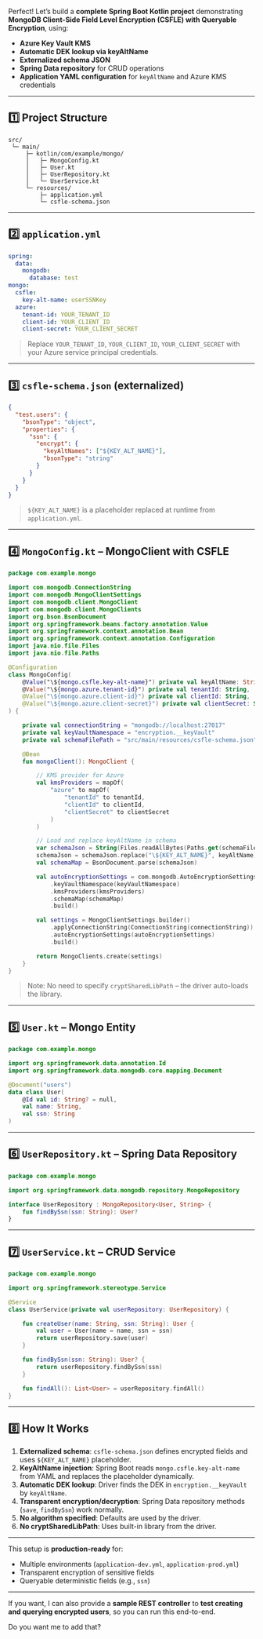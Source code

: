 Perfect! Let’s build a **complete Spring Boot Kotlin project** demonstrating **MongoDB Client-Side Field Level Encryption (CSFLE) with Queryable Encryption**, using:

* **Azure Key Vault KMS**
* **Automatic DEK lookup via keyAltName**
* **Externalized schema JSON**
* **Spring Data repository** for CRUD operations
* **Application YAML configuration** for `keyAltName` and Azure KMS credentials

---

## 1️⃣ Project Structure

```
src/
 └─ main/
     ├─ kotlin/com/example/mongo/
     │   ├─ MongoConfig.kt
     │   ├─ User.kt
     │   ├─ UserRepository.kt
     │   └─ UserService.kt
     └─ resources/
         ├─ application.yml
         └─ csfle-schema.json
```

---

## 2️⃣ `application.yml`

```yaml
spring:
  data:
    mongodb:
      database: test
mongo:
  csfle:
    key-alt-name: userSSNKey
  azure:
    tenant-id: YOUR_TENANT_ID
    client-id: YOUR_CLIENT_ID
    client-secret: YOUR_CLIENT_SECRET
```

> Replace `YOUR_TENANT_ID`, `YOUR_CLIENT_ID`, `YOUR_CLIENT_SECRET` with your Azure service principal credentials.

---

## 3️⃣ `csfle-schema.json` (externalized)

```json
{
  "test.users": {
    "bsonType": "object",
    "properties": {
      "ssn": {
        "encrypt": {
          "keyAltNames": ["${KEY_ALT_NAME}"],
          "bsonType": "string"
        }
      }
    }
  }
}
```

> `${KEY_ALT_NAME}` is a placeholder replaced at runtime from `application.yml`.

---

## 4️⃣ `MongoConfig.kt` – MongoClient with CSFLE

```kotlin
package com.example.mongo

import com.mongodb.ConnectionString
import com.mongodb.MongoClientSettings
import com.mongodb.client.MongoClient
import com.mongodb.client.MongoClients
import org.bson.BsonDocument
import org.springframework.beans.factory.annotation.Value
import org.springframework.context.annotation.Bean
import org.springframework.context.annotation.Configuration
import java.nio.file.Files
import java.nio.file.Paths

@Configuration
class MongoConfig(
    @Value("\${mongo.csfle.key-alt-name}") private val keyAltName: String,
    @Value("\${mongo.azure.tenant-id}") private val tenantId: String,
    @Value("\${mongo.azure.client-id}") private val clientId: String,
    @Value("\${mongo.azure.client-secret}") private val clientSecret: String
) {

    private val connectionString = "mongodb://localhost:27017"
    private val keyVaultNamespace = "encryption.__keyVault"
    private val schemaFilePath = "src/main/resources/csfle-schema.json"

    @Bean
    fun mongoClient(): MongoClient {

        // KMS provider for Azure
        val kmsProviders = mapOf(
            "azure" to mapOf(
                "tenantId" to tenantId,
                "clientId" to clientId,
                "clientSecret" to clientSecret
            )
        )

        // Load and replace keyAltName in schema
        var schemaJson = String(Files.readAllBytes(Paths.get(schemaFilePath)))
        schemaJson = schemaJson.replace("\${KEY_ALT_NAME}", keyAltName)
        val schemaMap = BsonDocument.parse(schemaJson)

        val autoEncryptionSettings = com.mongodb.AutoEncryptionSettings.builder()
            .keyVaultNamespace(keyVaultNamespace)
            .kmsProviders(kmsProviders)
            .schemaMap(schemaMap)
            .build()

        val settings = MongoClientSettings.builder()
            .applyConnectionString(ConnectionString(connectionString))
            .autoEncryptionSettings(autoEncryptionSettings)
            .build()

        return MongoClients.create(settings)
    }
}
```

> Note: No need to specify `cryptSharedLibPath` – the driver auto-loads the library.

---

## 5️⃣ `User.kt` – Mongo Entity

```kotlin
package com.example.mongo

import org.springframework.data.annotation.Id
import org.springframework.data.mongodb.core.mapping.Document

@Document("users")
data class User(
    @Id val id: String? = null,
    val name: String,
    val ssn: String
)
```

---

## 6️⃣ `UserRepository.kt` – Spring Data Repository

```kotlin
package com.example.mongo

import org.springframework.data.mongodb.repository.MongoRepository

interface UserRepository : MongoRepository<User, String> {
    fun findBySsn(ssn: String): User?
}
```

---

## 7️⃣ `UserService.kt` – CRUD Service

```kotlin
package com.example.mongo

import org.springframework.stereotype.Service

@Service
class UserService(private val userRepository: UserRepository) {

    fun createUser(name: String, ssn: String): User {
        val user = User(name = name, ssn = ssn)
        return userRepository.save(user)
    }

    fun findBySsn(ssn: String): User? {
        return userRepository.findBySsn(ssn)
    }

    fun findAll(): List<User> = userRepository.findAll()
}
```

---

## 8️⃣ How It Works

1. **Externalized schema**: `csfle-schema.json` defines encrypted fields and uses `${KEY_ALT_NAME}` placeholder.
2. **KeyAltName injection**: Spring Boot reads `mongo.csfle.key-alt-name` from YAML and replaces the placeholder dynamically.
3. **Automatic DEK lookup**: Driver finds the DEK in `encryption.__keyVault` by `keyAltName`.
4. **Transparent encryption/decryption**: Spring Data repository methods (`save`, `findBySsn`) work normally.
5. **No algorithm specified**: Defaults are used by the driver.
6. **No cryptSharedLibPath**: Uses built-in library from the driver.

---

This setup is **production-ready** for:

* Multiple environments (`application-dev.yml`, `application-prod.yml`)
* Transparent encryption of sensitive fields
* Queryable deterministic fields (e.g., `ssn`)

---

If you want, I can also provide a **sample REST controller** to **test creating and querying encrypted users**, so you can run this end-to-end.

Do you want me to add that?
